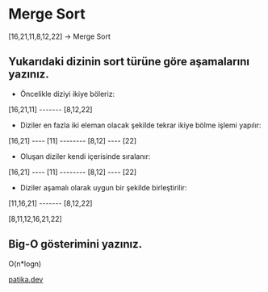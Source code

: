 ﻿
# Merge Sort

[16,21,11,8,12,22] -> Merge Sort

## Yukarıdaki dizinin sort türüne göre aşamalarını yazınız.

- Öncelikle diziyi ikiye böleriz:

 [16,21,11] ------- [8,12,22]

- Diziler en fazla iki eleman olacak şekilde tekrar ikiye bölme işlemi yapılır:

 [16,21] ---- [11] -------- [8,12] ---- [22]

- Oluşan diziler kendi içerisinde sıralanır:

 [16,21] ---- [11] -------- [8,12] ---- [22]

- Diziler aşamalı olarak uygun bir şekilde birleştirilir:

 [11,16,21] ------- [8,12,22]
 
  [8,11,12,16,21,22]




## Big-O gösterimini yazınız.

O(n*logn)

[patika.dev](https://www.patika.dev/tr)


